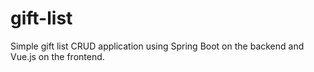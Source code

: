 # gift-list
Simple gift list CRUD application using Spring Boot on the backend and Vue.js on the frontend. 